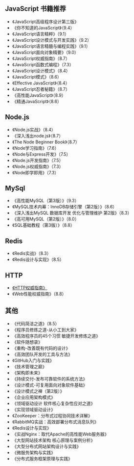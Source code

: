 ## JavaScript 书籍推荐

- 《JavaScript高级程序设计第三版》
- 《你不知道的JavaScript》（9.4）
- 《JavaScript语言精粹》（9.1）
- 《JavaScript设计模式与开发实践》（9.2）
- 《JavaScript语言精髓与编程实践》（9.1）
- 《JavaScript面向对象精要》（9.0）
- 《JavaScript权威指南》（8.7）
- 《JavaScript函数式编程》（7.3）
- 《JavaScript设计模式》（8.4）
- 《JavaScript模式》（8.6）
- 《Effective JavaScript》（8.4）
- 《JavaScript忍者秘籍》（8.7）
- 《高性能JavaScript》（8.9）
- 《精通JavaScript》（8.6）  

## Node.js

- 《Node.js实战》（8.4）
- 《深入浅出node.js》（8.7）
- 《The Node Beginner Book》（8.7）
- 《Node学习指南》（7.6）
- 《Node与Express开发》（7.5）
- 《Node.js开发指南》（7.5）
- 《Node.js权威指南》（7.3）
- 《Node即学即用》（7.3）

## MySql

- 《高性能MySQL（第3版）》（9.3）
- 《MySQL技术内幕：InnoDB存储引擎（第2版）》（8.6）
- 《深入浅出MySQL 数据库开发 优化与管理维护 第2版》（8.3）
- 《高可用MySQL（第2版）》（8.0）
- 《SQL基础教程（第3版）》（8.8）

## Redis

- 《Redis实战》（8.3）
- 《Redis设计与实现》（8.5）

## HTTP
- [《HTTP权威指南》](./HTTP/HTTP权威指南.pdf)
- 《Web性能权威指南》（8.8）

## 其他

* 《代码简洁之道》（8.5）
* 《程序员修炼之道-从小工到大家》
* 《高效程序员的45个习惯 敏捷开发修炼之道》
* 《软件随想录》
* 《重构-改善既有代码的设计》
* 《高效团队开发的工具与方法》
* 《GitHub入门与实践》
* 《技术管理之巅》
* 《架构即未来》
* 《持续交付-发布可靠软件的系统方法》
* 《设计模式-可复用面向对象软件基础》
* 《设计模式之禅（第2版）》
* 《企业应用架构模式》
* 《领域驱动设计 软件核心复杂性应对之道》
* 《实现领域驱动设计》
* 《ZooKeeper：分布式过程协同技术详解》
* 《RabbitMQ实战：高效部署分布式消息队列》
* 《Redis设计与实现》
* 《实战Nginx：取代Apache的高性能Web服务器》
* 《大型网站技术架构 核心原理与案例分析》
* 《大型分布式网站架构设计与实践》
* 《微服务架构与实践》
* 《分布式服务框架原理与实践》
